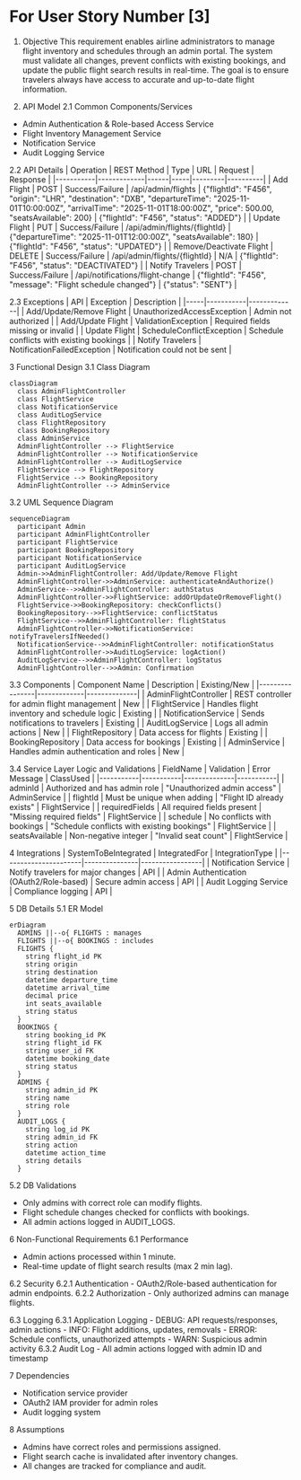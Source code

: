 # For User Story Number [3]

1. Objective
This requirement enables airline administrators to manage flight inventory and schedules through an admin portal. The system must validate all changes, prevent conflicts with existing bookings, and update the public flight search results in real-time. The goal is to ensure travelers always have access to accurate and up-to-date flight information.

2. API Model
  2.1 Common Components/Services
  - Admin Authentication & Role-based Access Service
  - Flight Inventory Management Service
  - Notification Service
  - Audit Logging Service

  2.2 API Details
| Operation | REST Method | Type | URL | Request | Response |
|-----------|-------------|------|-----|---------|----------|
| Add Flight | POST | Success/Failure | /api/admin/flights | {"flightId": "F456", "origin": "LHR", "destination": "DXB", "departureTime": "2025-11-01T10:00:00Z", "arrivalTime": "2025-11-01T18:00:00Z", "price": 500.00, "seatsAvailable": 200} | {"flightId": "F456", "status": "ADDED"} |
| Update Flight | PUT | Success/Failure | /api/admin/flights/{flightId} | {"departureTime": "2025-11-01T12:00:00Z", "seatsAvailable": 180} | {"flightId": "F456", "status": "UPDATED"} |
| Remove/Deactivate Flight | DELETE | Success/Failure | /api/admin/flights/{flightId} | N/A | {"flightId": "F456", "status": "DEACTIVATED"} |
| Notify Travelers | POST | Success/Failure | /api/notifications/flight-change | {"flightId": "F456", "message": "Flight schedule changed"} | {"status": "SENT"} |

  2.3 Exceptions
| API | Exception | Description |
|-----|-----------|-------------|
| Add/Update/Remove Flight | UnauthorizedAccessException | Admin not authorized |
| Add/Update Flight | ValidationException | Required fields missing or invalid |
| Update Flight | ScheduleConflictException | Schedule conflicts with existing bookings |
| Notify Travelers | NotificationFailedException | Notification could not be sent |

3 Functional Design
  3.1 Class Diagram
```mermaid
classDiagram
  class AdminFlightController
  class FlightService
  class NotificationService
  class AuditLogService
  class FlightRepository
  class BookingRepository
  class AdminService
  AdminFlightController --> FlightService
  AdminFlightController --> NotificationService
  AdminFlightController --> AuditLogService
  FlightService --> FlightRepository
  FlightService --> BookingRepository
  AdminFlightController --> AdminService
```

  3.2 UML Sequence Diagram
```mermaid
sequenceDiagram
  participant Admin
  participant AdminFlightController
  participant FlightService
  participant BookingRepository
  participant NotificationService
  participant AuditLogService
  Admin->>AdminFlightController: Add/Update/Remove Flight
  AdminFlightController->>AdminService: authenticateAndAuthorize()
  AdminService-->>AdminFlightController: authStatus
  AdminFlightController->>FlightService: addOrUpdateOrRemoveFlight()
  FlightService->>BookingRepository: checkConflicts()
  BookingRepository-->>FlightService: conflictStatus
  FlightService-->>AdminFlightController: flightStatus
  AdminFlightController->>NotificationService: notifyTravelersIfNeeded()
  NotificationService-->>AdminFlightController: notificationStatus
  AdminFlightController->>AuditLogService: logAction()
  AuditLogService-->>AdminFlightController: logStatus
  AdminFlightController-->>Admin: Confirmation
```

  3.3 Components
| Component Name | Description | Existing/New |
|----------------|-------------|--------------|
| AdminFlightController | REST controller for admin flight management | New |
| FlightService | Handles flight inventory and schedule logic | Existing |
| NotificationService | Sends notifications to travelers | Existing |
| AuditLogService | Logs all admin actions | New |
| FlightRepository | Data access for flights | Existing |
| BookingRepository | Data access for bookings | Existing |
| AdminService | Handles admin authentication and roles | New |

  3.4 Service Layer Logic and Validations
| FieldName | Validation | Error Message | ClassUsed |
|-----------|-----------|--------------|-----------|
| adminId | Authorized and has admin role | "Unauthorized admin access" | AdminService |
| flightId | Must be unique when adding | "Flight ID already exists" | FlightService |
| requiredFields | All required fields present | "Missing required fields" | FlightService |
| schedule | No conflicts with bookings | "Schedule conflicts with existing bookings" | FlightService |
| seatsAvailable | Non-negative integer | "Invalid seat count" | FlightService |

4 Integrations
| SystemToBeIntegrated | IntegratedFor | IntegrationType |
|----------------------|---------------|-----------------|
| Notification Service | Notify travelers for major changes | API |
| Admin Authentication (OAuth2/Role-based) | Secure admin access | API |
| Audit Logging Service | Compliance logging | API |

5 DB Details
  5.1 ER Model
```mermaid
erDiagram
  ADMINS ||--o{ FLIGHTS : manages
  FLIGHTS ||--o{ BOOKINGS : includes
  FLIGHTS {
    string flight_id PK
    string origin
    string destination
    datetime departure_time
    datetime arrival_time
    decimal price
    int seats_available
    string status
  }
  BOOKINGS {
    string booking_id PK
    string flight_id FK
    string user_id FK
    datetime booking_date
    string status
  }
  ADMINS {
    string admin_id PK
    string name
    string role
  }
  AUDIT_LOGS {
    string log_id PK
    string admin_id FK
    string action
    datetime action_time
    string details
  }
```

  5.2 DB Validations
- Only admins with correct role can modify flights.
- Flight schedule changes checked for conflicts with bookings.
- All admin actions logged in AUDIT_LOGS.

6 Non-Functional Requirements
  6.1 Performance
  - Admin actions processed within 1 minute.
  - Real-time update of flight search results (max 2 min lag).

  6.2 Security
    6.2.1 Authentication
    - OAuth2/Role-based authentication for admin endpoints.
    6.2.2 Authorization
    - Only authorized admins can manage flights.

  6.3 Logging
    6.3.1 Application Logging
    - DEBUG: API requests/responses, admin actions
    - INFO: Flight additions, updates, removals
    - ERROR: Schedule conflicts, unauthorized attempts
    - WARN: Suspicious admin activity
    6.3.2 Audit Log
    - All admin actions logged with admin ID and timestamp

7 Dependencies
- Notification service provider
- OAuth2 IAM provider for admin roles
- Audit logging system

8 Assumptions
- Admins have correct roles and permissions assigned.
- Flight search cache is invalidated after inventory changes.
- All changes are tracked for compliance and audit.